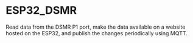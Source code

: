 # ESP32_DSMR

Read data from the DSMR P1 port, make the data available on a website hosted on the ESP32, and publish the changes periodically using MQTT.
